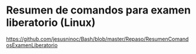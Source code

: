 # Resumen de comandos para examen liberatorio (Linux)
https://github.com/jesusninoc/Bash/blob/master/Repaso/ResumenComandosExamenLiberatorio

